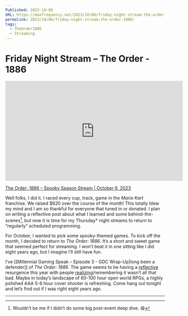 ```yaml
---
Published: 2023-10-06
URL: https://maxfrequency.net/2023/10/06/friday-night-stream-the-order-1886/
permalink: 2023/10/06/friday-night-stream-the-order-1886/
tags:
  - TheOrder1886
  - Streaming
---
```

# Friday Night Stream – The Order - 1886

<div class=iframe-container>
<iframe width="560" height="315" src="https://www.youtube-nocookie.com/embed/z2Mz24zlbWw?si=qoaMuRDyzoH4QFnI" title="YouTube video player" frameborder="0" allow="accelerometer; autoplay; clipboard-write; encrypted-media; gyroscope; picture-in-picture; web-share" referrerpolicy="strict-origin-when-cross-origin" allowfullscreen></iframe>
</div>

[The Order: 1886 – Spooky Season Stream | October 6, 2023](https://www.youtube.com/live/z2Mz24zlbWw)

Well folks, I did it. I raced every cup, track, game in the *Mario Kart* franchise. We raised $620 over the course of the month! This totally blew my mind and I am so thankful for everyone that tuned in or donated. I plan on writing a reflective post about what I learned and some behind-the-scenes[^1], but now it is time for my Thursday* night streams to return to “regularly” scheduled programming.

For October, I wanted to pick some spooky-themed games. To kick off the month, I decided to return to *The Order: 1886*. It’s a short and sweet game that seemed perfect for streaming. I won’t beat it in one sitting like I did eight years ago, but I imagine I’ll still have fun.

I’ve [[Millennial Gaming Speak – Episode 3 - GDC Wrap-Up|long been a defender]] of *The Order: 1886*. The game seems to be having a [reflective](https://youtube.com/watch?v=QJm0wreAOK0) resurgence this year with people [realizing](https://x.com/MitchyD/status/1708149575658414304)/remembering it wasn’t all that bad. Maybe in today’s landscape of 60-100 hour open world RPGs, a highly polished AAA 5-6 hour cover shooter is refreshing. Come hang out tonight and let’s find out if I was right eight years ago.

---
[^1]: Wouldn’t be me if I didn’t do some big post-event deep dive. 😅

